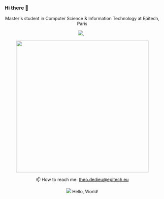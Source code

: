 ### Hi there 👋

<p align='center'>
  Master's student in Computer Science & Information Technology at Epitech, Paris
</p>

<p align='center'>
  
  <!--<a href="https://wa.me/5518996643974?text=Olá!%20Alexandre">
    <img src="https://img.shields.io/badge/WHATSAPP-%2325D366.svg?&style=for-the-badge&logo=whatsapp&logoColor=white" />    
  </a>&nbsp;&nbsp;-->
  <a href="https://www.linkedin.com/in/theodedieu/">
    <img src="https://img.shields.io/badge/linkedin-%230077B5.svg?&style=for-the-badge&logo=linkedin&logoColor=white" />
  </a>&nbsp;&nbsp;
  
</p>


<p align='center'>
  <a href="#"><img src="https://github-readme-stats.vercel.app/api?username=theodedieu&show_icons=true&count_private=true" width="430"></a>
  <!--<a href="#"><img src="https://github-readme-stats.vercel.app/api/top-langs/?username=theodedieu&count_private=true&show_icons=true&layout=compact"></a>-->
</p>


<p align='center'>
  📫 How to reach me: <a href='https://www.linkedin.com/in/theodedieu/'>theo.dedieu@epitech.eu</a>
</p>
<p align='center'>
  <a href="#"><img src="https://badges.pufler.dev/visits/theodedieu/theodedieu"></a> Hello, World!
</p>

<script>&#x000A;  (function() {&#x000A;    var script   = document.createElement('script');&#x000A;    script.src   = '//api.codeur.com/widgets/profile.js?k=_nzIId8a11EIWwDA';&#x000A;    script.async = true;&#x000A;    var entry = document.getElementsByTagName('script')[0];&#x000A;    entry.parentNode.insertBefore(script, entry);&#x000A;  })();&#x000A;</script>
<p data-layout="activity-description-rating-tags" data-style="dark" class="codeur-profile-widget"></p>

<!--
**theodedieu/theodedieu** is a ✨ _special_ ✨ repository because its `README.md` (this file) appears on your GitHub profile.

Here are some ideas to get you started:

- 🔭 I’m currently working on ...
- 🌱 I’m currently learning ...
- 👯 I’m looking to collaborate on ...
- 🤔 I’m looking for help with ...
- 💬 Ask me about ...
- 📫 How to reach me: ...
- 😄 Pronouns: ...
- ⚡ Fun fact: ...
-->
